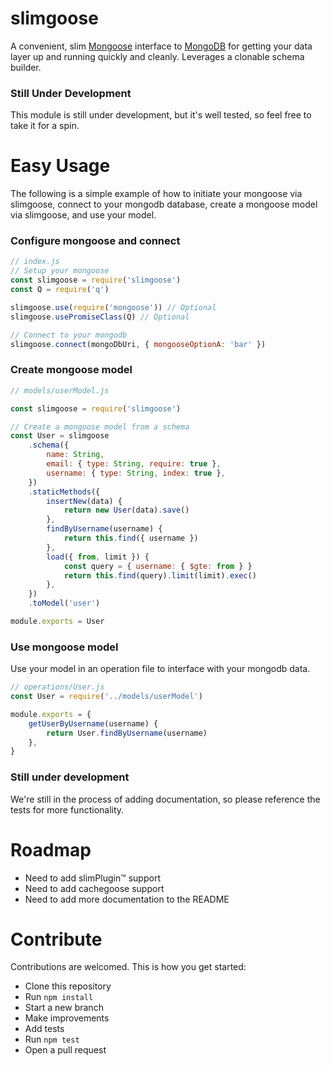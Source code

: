 # slimgoose

A convenient, slim [Mongoose](https://www.npmjs.com/package/mongoose) interface to [MongoDB](https://www.mongodb.com/) for getting your data layer up and running quickly and cleanly. Leverages a clonable schema builder.

### Still Under Development

This module is still under development, but it's well tested, so feel free to take it for a spin.

# Easy Usage

The following is a simple example of how to initiate your mongoose via slimgoose, connect to your mongodb database, create a mongoose model via slimgoose, and use your model.

### Configure mongoose and connect

```javascript
// index.js
// Setup your mongoose
const slimgoose = require('slimgoose')
const Q = require('q')

slimgoose.use(require('mongoose')) // Optional
slimgoose.usePromiseClass(Q) // Optional

// Connect to your mongodb
slimgoose.connect(mongoDbUri, { mongooseOptionA: 'bar' })
```

### Create mongoose model

```javascript
// models/userModel.js

const slimgoose = require('slimgoose')

// Create a mongoose model from a schema
const User = slimgoose
	.schema({
		name: String,
		email: { type: String, require: true },
		username: { type: String, index: true },
	})
	.staticMethods({
		insertNew(data) {
			return new User(data).save()
		},
		findByUsername(username) {
			return this.find({ username })
		},
		load({ from, limit }) {
			const query = { username: { $gte: from } }
			return this.find(query).limit(limit).exec()
		},
	})
	.toModel('user')

module.exports = User
```

### Use mongoose model

Use your model in an operation file to interface with your mongodb data.

```javascript
// operations/User.js
const User = require('../models/userModel')

module.exports = {
	getUserByUsername(username) {
		return User.findByUsername(username)
	},
}
```

### Still under development

We're still in the process of adding documentation, so please reference the tests for more functionality.

# Roadmap

- Need to add slimPlugin™ support
- Need to add cachegoose support
- Need to add more documentation to the README

# Contribute

Contributions are welcomed. This is how you get started:

- Clone this repository
- Run `npm install`
- Start a new branch
- Make improvements
- Add tests
- Run `npm test`
- Open a pull request
